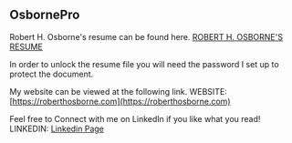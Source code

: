 ## OsbornePro

Robert H. Osborne's resume can be found here. [ROBERT H. OSBORNE'S RESUME](https://www.osbornepro.com/Robert_Osborne_Resume.docx)

In order to unlock the resume file you will need the password I set up to protect the document.

My website can be viewed at the following link.
WEBSITE: [https://roberthosborne.com](https://roberthosborne.com)

Feel free to Connect with me on LinkedIn if you like what you read!
LINKEDIN: [Linkedin Page](https://www.linkedin.com/in/roberthosborne/ )

